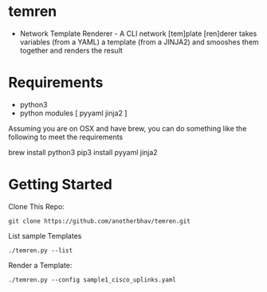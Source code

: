 # temren
- Network Template Renderer - A CLI network [tem]plate [ren]derer takes variables (from a YAML) a template (from a JINJA2) and smooshes them together and renders the result

# Requirements
- python3
- python modules [ pyyaml jinja2 ]

Assuming you are on OSX and have brew, you can do something like the following to meet the requirements

  brew install python3
  pip3 install pyyaml jinja2


# Getting Started

Clone This Repo:

    git clone https://github.com/anotherbhav/temren.git


List sample Templates

    ./temren.py --list


Render a Template:

    ./temren.py --config sample1_cisco_uplinks.yaml
